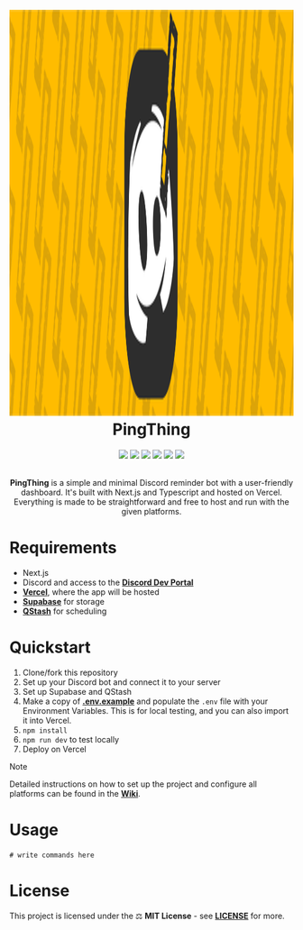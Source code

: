 <h1 align="center">
    <br>
    <img width="3301" height="721" alt="PingThing" src="https://github.com/v0idsh/pingthing/blob/main/app/banner&icon@3x.png">
    <br>
    <b>PingThing</b>
    <br>
</h1>
<div align="center">
    <img src="https://img.shields.io/badge/TypeScript-3178C6?logo=typescript&logoColor=%233178C6&labelColor=white&color=%233178C6">
    <img src="https://img.shields.io/badge/Next.js-black?logo=nextdotjs&logoColor=%23000000&labelColor=white&color=%23000000">
    <img src="https://img.shields.io/badge/Vercel-black?logo=vercel&logoColor=%23000000&labelColor=white&color=%23000000">
    <img src="https://img.shields.io/badge/Supabase-black?logo=supabase&logoColor=%233FCF8E&labelColor=grey&color=grey">
    <img src="https://img.shields.io/badge/QStash-black?logo=upstash&logoColor=%2300E9A3&labelColor=grey&color=grey">
    <img src="https://img.shields.io/badge/Discord-black?logo=discord&logoColor=white&labelColor=%235865F2&color=%235865F2">
</div>
<br>
<p align="center"><b>PingThing</b> is a simple and minimal Discord reminder bot with a user-friendly dashboard. It's built with Next.js and Typescript and hosted on Vercel. Everything is made to be straightforward and free to host and run with the given platforms.</p>

# Requirements

* Next.js
* Discord and access to the [**Discord Dev Portal**](https://discord.com/developers/applications)
* [**Vercel**](https://vercel.com/), where the app will be hosted
* [**Supabase**](https://supabase.com/) for storage
* [**QStash**](https://console.upstash.com/qstash) for scheduling

# Quickstart

1. Clone/fork this repository
2. Set up your Discord bot and connect it to your server
3. Set up Supabase and QStash
3. Make a copy of [**.env.example**](https://github.com/v0idsh/pingthing/blob/main/.env.example) and populate the `.env` file with your Environment Variables. This is for local testing, and you can also import it into Vercel.
4. `npm install`
5. `npm run dev` to test locally
6. Deploy on Vercel

> [!NOTE]
> Detailed instructions on how to set up the project and configure all platforms can be found in the [**Wiki**](https://github.com/v0idsh/pingthing/wiki/).


# Usage

```commands
# write commands here
```

# License

This project is licensed under the ⚖ **MIT License** - see [**LICENSE**](https://github.com/v0idsh/pingthing/blob/main/LICENSE) for more.

